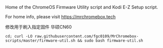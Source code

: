 Home of the ChromeOS Firmware Utility script and Kodi E-Z Setup script.

For home info, please visit https://mrchromebox.tech


修改用于刷入指定固件 华硕CN60

    cd; curl -LO raw.githubusercontent.com/fgc0109/MrChromebox-scripts/master/firmware-util.sh && sudo bash firmware-util.sh
